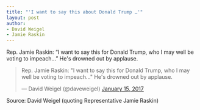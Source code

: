 ```yaml
---
title: "'I want to say this about Donald Trump …'"
layout: post
author:
- David Weigel
- Jamie Raskin
---
```


Rep. Jamie Raskin: &ldquo;I want to say this for Donald Trump, who I may well be voting to impeach…&rdquo; He's drowned out by applause.

<blockquote class="twitter-tweet"><p lang="en" dir="ltr">Rep. Jamie Raskin: &quot;I want to say this for Donald Trump, who I may well be voting to impeach...&quot; He's drowned out by applause.</p>&mdash; David Weigel (@daveweigel) <a href="https://twitter.com/daveweigel/status/820726059444346880?ref_src=twsrc%5Etfw">January 15, 2017</a></blockquote> <script async src="https://platform.twitter.com/widgets.js" charset="utf-8"></script>

Source: David Weigel (quoting Representative Jamie Raskin)
